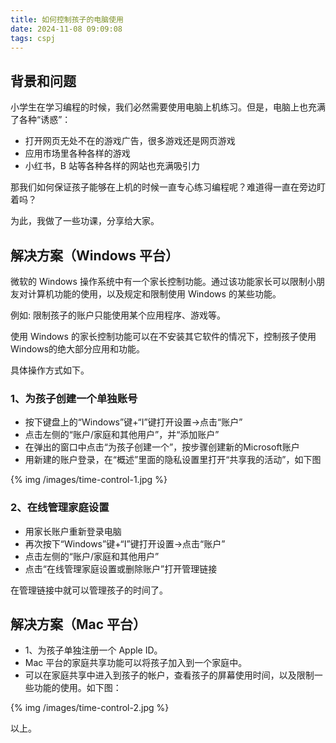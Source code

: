 ```yaml
---
title: 如何控制孩子的电脑使用
date: 2024-11-08 09:09:08
tags: cspj
---
```


## 背景和问题

小学生在学习编程的时候，我们必然需要使用电脑上机练习。但是，电脑上也充满了各种“诱惑”：
 - 打开网页无处不在的游戏广告，很多游戏还是网页游戏
 - 应用市场里各种各样的游戏
 - 小红书，B 站等各种各样的网站也充满吸引力

 那我们如何保证孩子能够在上机的时候一直专心练习编程呢？难道得一直在旁边盯着吗？

 为此，我做了一些功课，分享给大家。

## 解决方案（Windows 平台）

微软的 Windows 操作系统中有一个家长控制功能。通过该功能家长可以限制小朋友对计算机功能的使用，以及规定和限制使用 Windows 的某些功能。

例如: 限制孩子的账户只能使用某个应用程序、游戏等。

使用 Windows 的家长控制功能可以在不安装其它软件的情况下，控制孩子使用Windows的绝大部分应用和功能。

具体操作方式如下。

### 1、为孩子创建一个单独账号

 * 按下键盘上的“Windows”键+“I”键打开设置→点击“账户”
 * 点击左侧的“账户/家庭和其他用户”，并“添加账户”
 * 在弹出的窗口中点击“为孩子创建一个”，按步骤创建新的Microsoft账户
 * 用新建的账户登录，在“概述”里面的隐私设置里打开“共享我的活动”，如下图

{% img /images/time-control-1.jpg %}

### 2、在线管理家庭设置

 * 用家长账户重新登录电脑
 * 再次按下“Windows”键+“I”键打开设置→点击“账户”
 * 点击左侧的“账户/家庭和其他用户”
 * 点击“在线管理家庭设置或删除账户”打开管理链接

在管理链接中就可以管理孩子的时间了。

## 解决方案（Mac 平台）

 * 1、为孩子单独注册一个 Apple ID。
 * Mac 平台的家庭共享功能可以将孩子加入到一个家庭中。
 * 可以在家庭共享中进入到孩子的帐户，查看孩子的屏幕使用时间，以及限制一些功能的使用。如下图：

{% img /images/time-control-2.jpg %}

以上。
